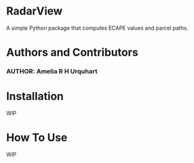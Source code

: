 # RadarView
A simple Python package that computes ECAPE values and parcel paths. 

# Authors and Contributors
### **AUTHOR: Amelia R H Urquhart** 

# Installation
WIP

# How To Use
WIP

